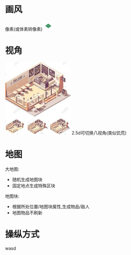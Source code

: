 # 画风

  像素(或体素转像素)
  ![一个2.5d的像素图](../cell.png)

# 视角

  ![一个2.5d的展示图](../back.jpg)
  2.5d可切换八视角(类似饥荒)

# 地图

大地图:

  - 随机生成地图块
  - 固定地点生成特殊区块

地图块:

  -  根据所处位置/地图块属性,生成物品/敌人
  -  地图物品不刷新

# 操纵方式

wasd
